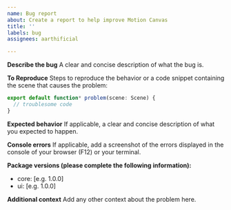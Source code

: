 ```yaml
---
name: Bug report
about: Create a report to help improve Motion Canvas
title: ''
labels: bug
assignees: aarthificial

---
```


**Describe the bug**
A clear and concise description of what the bug is.

**To Reproduce**
Steps to reproduce the behavior 
or a code snippet containing the scene that causes the problem:
```ts
export default function* problem(scene: Scene) {
  // troublesome code
}
```

**Expected behavior**
If applicable, a clear and concise description of what you expected to happen.

**Console errors**
If applicable, add a screenshot of the errors displayed in the console of your browser (F12) or your terminal.

**Package versions (please complete the following information):**
 - core: [e.g. 1.0.0]
 - ui: [e.g. 1.0.0]

**Additional context**
Add any other context about the problem here.
